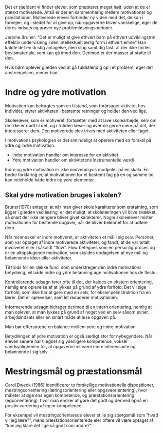Det er sjældent vi finder elever, som præsterer meget højt, uden at de er stærkt motiverede. Altså er der en sammenhæng mellem motivationer og præstationer.
Motiverede elever forbinder ny viden med det, de kan i forvejen, og i stedet for at give op, når opgaverne bliver vanskelige, øger de deres indsats og prøver nye problemløsningsmetoder.

Jerome Bruner: "Det er muligt at give ethvert barn på ethvert udviklingstrin effektiv undervisning i den intellektuelt ærlig form i ethvert emne"
Han kaldte det en dristig antagelse, men slog samtidig fast, at der ikke findes bevismateriale, som kan gå imod den. Derimod er der masser af støtte til den.

Hvis børn oplever glæden ved at gå fuldstændig op i et problem, øger det anstrengelsen, mener han.

# Indre og ydre motivation
Motivation kan betragtes som en tilstand, som forårsager aktivitet hos individet, styrer aktiviteten i bestemte retninger og holder den ved lige.

Skoleelever, som er motiveret, fortsætter med at lave skolearbejde, selv om de ikke er nødt til det, og i fritiden læser og øver de gerne mere på det, der interesserer dem.
Den motiverede elev trives med aktiviteten eller faget.

I motivations psykologien er det almindeligt at operere med en forskel på ydre og indre motivation.
- Indre motivation handler om interesse for en aktivitet
- Ydre motivation handler om aktivitetens instrumentelle værdi

Indre og ydre motivation er ikke nødvendigvis modpoler på en skala. En bedre forklaring er, at motivationen for et bestemt fag på en og samme tid kan indeholde både indre og ydre elementer.

## Skal ydre motivation bruges i skolen?
Bruner(1970) antager, at når man giver skole karakterer som erstatning, som ligger i glæden ved læring, er det muligt, at skolelæringen vil blive svækket, så snart der ikke længere bliver givet karakterer.
Nogle skoleelever mister motivationen for bestemte opgaver, når de bliver belønnet for at udføre dem.

Når mennesker er indre motiveret, er aktiviteten et mål i sig selv.
Personer, som var optaget af indre motiverede aktiviteter, og fandt, at de var totalt involveret eller i såkaldt "flow". Flow betegnes som en personlig proces og er en altopslugende motivation, som skyldes opdagelsen af nye mål og belønnende ideer eller aktiviteter.

Til trods for en række fund, som understreger den indre motivations betydning, vil både indre og ydre belønning øge motivationen hos de fleste.

Kontrollerende udsagn fører ofte til det, der kaldes en ekstern orientering, nemlig ens oplevelse af at lykkes på grund af ydre forhold. Det vil sige forhold, som ikke har at gøre med en selv, for eksempelinstruktion fra en lærer. Det er oplevelser, som let reducerer motivationen.

Informerende udsagn bidrager derimod til en intern orientering, nemlig at man oplever, at man lykkes på grund af noget ved en selv såsom evner, arbejdsindsats eller en smart måde at løse opgaven på.

Man bør efterstræbe en balance mellem ydre og indre motivation

Betydningen af ydre motivation er også særligt stor for nybegyndere. Når eleven senere har tilegnet sig yderligere kompetence, vokser sandsynligheden for, at opgaverne vil være mere interessante og belønnende i sig selv.

# Mestringsmål og præstationsmål

Carol Dweck (1986) identificerer to forskellige motivationelle dispositioner, mestringsorientering (læringsorientering eller opgaveorientering), hvor måleter at øge ens egen kompetence, og præstationsorientering (egoorientering), hvor man ønsker at gøre det godt og dermed opnå en positiv vurdering af egen kompetence.

For eksempel vil mestringsorienterede elever stille sig spørgsmål som "hvad vil jeg lære?", mens præstationsorienterede eler oftere vil være optaget af "kan jeg klare det lige så godt som andre?"


